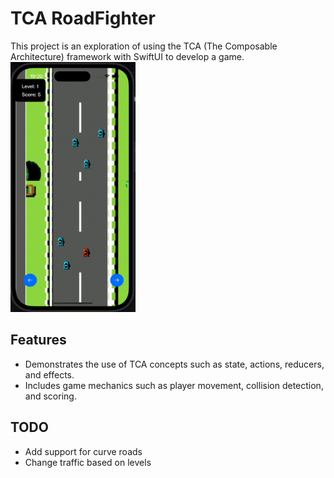 # TCA RoadFighter

This project is an exploration of using the TCA (The Composable Architecture) framework with SwiftUI to develop a game.
<img src="https://github.com/kaiwalyakhasnis/TCARoadfighter/blob/main/output.gif" width="200" height="400">

## Features

- Demonstrates the use of TCA concepts such as state, actions, reducers, and effects.
- Includes game mechanics such as player movement, collision detection, and scoring.

## TODO

- Add support for curve roads
- Change traffic based on levels

